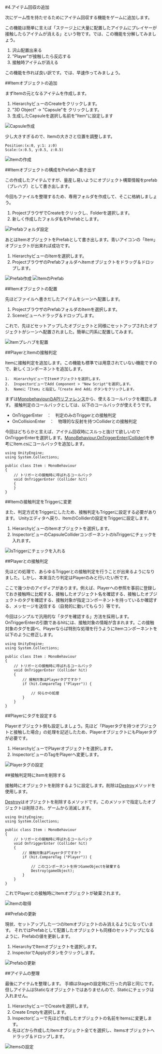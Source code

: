 #4.アイテム回収の追加

次にゲーム性を持たせるためにアイテム回収する機能をゲームに追加します。

この機能は簡単に言えば「ステージ上に大量に配置したアイテムにプレイヤーが接触したらアイテムが消える」という物です。では、この機能を分解してみましょう。

1.  沢山配置出来る
1.  "Player"が接触したら反応する
1.  接触時アイテムが消える

この機能を作れば良い訳です。では、早速作ってみましょう。

##Itemオブジェクトの追加

まずItemの元となるアイテムを作成します。

1.  HierarchyビューのCreateをクリックします。
2.  "3D Object" -> "Capsule"を クリックします。
3.  生成したCapsuleを選択し名前を"Item"に設定します

![Capsule作成](https://raw.githubusercontent.com/wiki/unity3d-jp/FirstTutorial/img/Capsule作成.png)

少し大きすぎるので、Itemの大きさと位置を調整します。

	Position:(x:0, y:1: z:0)
	Scale:(x:0.5, y:0.5, z:0.5)

![Itemの作成](https://raw.githubusercontent.com/wiki/unity3d-jp/FirstTutorial/img/Itemの作成.png)


##Itemオブジェクトの構成をPrefabへ書き出す

この作成したアイテムですが、量産し易いようにオブジェクト構築情報をprefab（プレハブ）として書き出します。

今回もファイルを整理するため、専用フォルダを作成して、そこに格納しましょう。

1.  ProjectブラウザでCreateをクリックし、Folderを選択します。
2.  新しく作成したフォルダ名をPrefabとします。

![Prefabフォルダ設定](https://raw.githubusercontent.com/wiki/unity3d-jp/FirstTutorial/img/PrefabFolderSetting.png)

あとはItemオブジェクトをPrefabとして書き出します。青いアイコンの「Item」オブジェクトが出来れば成功です。

1.  HierarchyビューのItemを選択します。
2.  ProjectブラウザのPrefabフォルダへItemオブジェクトをドラッグ＆ドロップします。

![Prefab作成](https://raw.githubusercontent.com/wiki/unity3d-jp/FirstTutorial/img/Prefab作成.png)
![ItemのPrefab](https://raw.githubusercontent.com/wiki/unity3d-jp/FirstTutorial/img/ItemのPrefab.png)


##Itemオブジェクトの配置

先ほどファイルへ書きだしたアイテムをシーンへ配置します。

1.  ProjectブラウザのPrefabフォルダのItemを選択します。
2.  Sceneビューへドラッグ＆ドロップします。

これで、先ほどセットアップしたオブジェクトと同様にセットアップされたオブジェクトがシーンへ配置されました。簡単に円系に配置してみます。

![Itemプレハブを配置](https://raw.githubusercontent.com/wiki/unity3d-jp/FirstTutorial/img/CreateItemPrefab.png)

##PlayerとItemの接触判定

Itemに接触判定を追加します。この機能も標準では用意されていない機能ですので、新しくコンポーネントを追加します。

	1.  HierarchyビューでItemオブジェクトを選択します。
	2.  InspectorビューでAdd Component > "New Script"を選択します。
	3.  Nameに「Item」と指定し「Create And Add」ボタンをクリックします。

まずは[MonobehaviourのAPIリファレンス](http://docs.unity3d.com/ja/current/ScriptReference/MonoBehaviour.html)から、使えるコールバックを確認します。
接触判定のコールバックとしては、以下のコールバックが使えそうです。

*  OnTriggerEnter　：　判定のみのTriggerとの接触判定
*  OnCollisionEnter　：　物理的な反射を持つColliderとの接触判定

今回はどちらかと言えば、アイテム回収時にスルっと抜けて欲しいのでOnTriggerEnterを選択します。[MonoBehaviour.OnTriggerEnter(Collider)](http://docs.unity3d.com/ja/current/ScriptReference/MonoBehaviour.OnTriggerEnter.html)を参考にItem.csにコールバックを追加します。

```
using UnityEngine;
using System.Collections;

public class Item : MonoBehaviour
{
	// トリガーとの接触時に呼ばれるコールバック
	void OnTriggerEnter (Collider hit)
	{
	}
}
```

##Itemの接触判定をTriggerに変更

また、判定方式をTriggerにしたため、接触判定もTriggerに設定する必要があります。
Unityエディタへ戻り、ItemのColliderの設定をTriggerに設定します。

1.  HierarchyビューのItemオブジェクトを選択します。
2.  InspectorビューのCapsuleColliderコンポーネントのIsTriggerにチェックを入れます。

![IsTriggerにチェックを入れる](https://raw.githubusercontent.com/wiki/unity3d-jp/FirstTutorial/img/IsTriggerにチェックを入れる.png)

##Playerとの接触判定

先ほどの処理で、あらゆるTriggerとの接触判定を行うことが出来るようになりました。しかし、本来当たり判定はPlayerのみと行いたい所です。

ここで幾つかのアイディアがあります。例えば、Playerへの参照を事前に登録しておき接触時に比較する、接触したオブジェクト名を確認する、接触したオブジェクトのタグを確認する、接触対象が指定コンポーネントを持っているか確認する、メッセージを送信する（自発的に動いてもらう）等です。

今回はシンプルで汎用的な「タグを確認する」方法を採用します。OnTriggerEnterの引数であるhitには、接触対象の情報が含まれます。この接触対象のタグを調べ、Playerならば特別な処理を行うようにItemコンポーネントを以下のように修正します。

```
using UnityEngine;
using System.Collections;

public class Item : MonoBehaviour
{
	// トリガーとの接触時に呼ばれるコールバック
	void OnTriggerEnter (Collider hit)
	{
		// 接触対象はPlayerタグですか？
		if (hit.CompareTag ("Player")) {

			// 何らかの処理
		}
	}
}
```

##Playerにタグを設定する

Playerオブジェクト側も設定しましょう。先ほど「Playerタグを持つオブジェクトと接触した場合」の処理を記述したため、PlayerオブジェクトにもPlayerタグが必要です。

1.  HierarchyビューでPlayerオブジェクトを選択します。
2.  InspectorビューのTagをPlayerへ変更します。

![Playerタグの設定](https://raw.githubusercontent.com/wiki/unity3d-jp/FirstTutorial/img/Playerタグの設定.gif)


##接触判定時にItemを削除する

接触時にオブジェクトを削除するように設定します。削除は[Destroy](http://docs.unity3d.com/ja/current/ScriptReference/Object.Destroy.html)メソッドを使用します。

[Destroy](http://docs.unity3d.com/ja/current/ScriptReference/Object.Destroy.html)はオブジェクトを削除するメソッドです。このメソッドで指定したオブジェクトは削除され、ゲームから消滅します。

```
using UnityEngine;
using System.Collections;

public class Item : MonoBehaviour
{
	// トリガーとの接触時に呼ばれるコールバック
	void OnTriggerEnter (Collider hit)
	{
		// 接触対象はPlayerタグですか？
		if (hit.CompareTag ("Player")) {

			// このコンポーネントを持つGameObjectを破棄する
			Destroy(gameObject);
		}
	}
}
```

これでPlayerとの接触時にItemオブジェクトが破棄されます。

![Itemの取得](https://raw.githubusercontent.com/wiki/unity3d-jp/FirstTutorial/img/Itemの取得.gif)

##Prefabの更新

現状、セットアップした一つのItemオブジェクトのみ消えるようになっています。
それではPrefabとして配置したオブジェクトも同様のセットアップになるように、Prefabの値を更新します。

1.  HierarchyでItemオブジェクトを選択します。
2.  InspectorでApplyボタンをクリックします。

![Prefabの更新](https://raw.githubusercontent.com/wiki/unity3d-jp/FirstTutorial/img/Prefabの更新.png)	

##アイテムの整理

最後にアイテムを整理します。
手順はStageの設定時に行った内容と同じです。但しアイテムはStaticなオブジェクトではありませんので、Staticにチェックは入れません。

1.  HierarchyビューでCreateを選択します。
2.  Create Emptyを選択します。
3.  Inspectorビューで先ほど作成したオブジェクトの名前をItemsに変更します。
4.  先ほどから作成したItemオブジェクト全てを選択し、Itemsオブジェクトへドラッグ＆ドロップします。

![Itemsの設定](https://raw.githubusercontent.com/wiki/unity3d-jp/FirstTutorial/img/Itemsの設定.png)